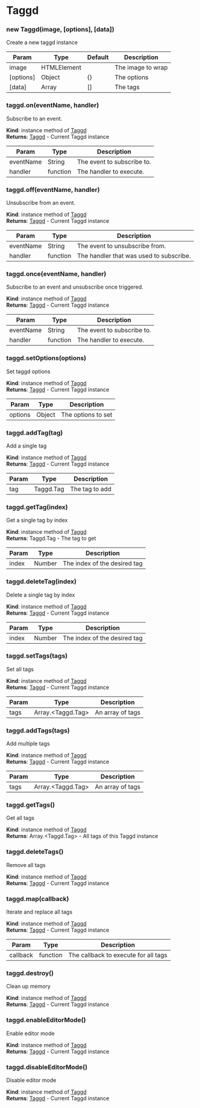 # Taggd

### new Taggd(image, [options], [data])

Create a new taggd instance

| Param     | Type        | Default | Description       |
| --------- | ----------- | ------- | ----------------- |
| image     | HTMLElement |         | The image to wrap |
| [options] | Object      | {}      | The options       |
| [data]    | Array       | []      | The tags          |

### taggd.on(eventName, handler)

Subscribe to an event.

**Kind**: instance method of [Taggd](#Taggd)  
**Returns**: [Taggd](#Taggd) - Current Taggd instance

| Param     | Type     | Description                |
| --------- | -------- | -------------------------- |
| eventName | String   | The event to subscribe to. |
| handler   | function | The handler to execute.    |

### taggd.off(eventName, handler)

Unsubscribe from an event.

**Kind**: instance method of [Taggd](#Taggd)  
**Returns**: [Taggd](#Taggd) - Current Taggd instance

| Param     | Type     | Description                             |
| --------- | -------- | --------------------------------------- |
| eventName | String   | The event to unsubscribe from.          |
| handler   | function | The handler that was used to subscribe. |

### taggd.once(eventName, handler)

Subscribe to an event and unsubscribe once triggered.

**Kind**: instance method of [Taggd](#Taggd)  
**Returns**: [Taggd](#Taggd) - Current Taggd instance

| Param     | Type     | Description                |
| --------- | -------- | -------------------------- |
| eventName | String   | The event to subscribe to. |
| handler   | function | The handler to execute.    |

### taggd.setOptions(options)

Set taggd options

**Kind**: instance method of [Taggd](#Taggd)  
**Returns**: [Taggd](#Taggd) - Current Taggd instance

| Param   | Type   | Description        |
| ------- | ------ | ------------------ |
| options | Object | The options to set |

### taggd.addTag(tag)

Add a single tag

**Kind**: instance method of [Taggd](#Taggd)  
**Returns**: [Taggd](#Taggd) - Current Taggd instance

| Param | Type      | Description    |
| ----- | --------- | -------------- |
| tag   | Taggd.Tag | The tag to add |

### taggd.getTag(index)

Get a single tag by index

**Kind**: instance method of [Taggd](#Taggd)  
**Returns**: Taggd.Tag - The tag to get

| Param | Type   | Description                  |
| ----- | ------ | ---------------------------- |
| index | Number | The index of the desired tag |

### taggd.deleteTag(index)

Delete a single tag by index

**Kind**: instance method of [Taggd](#Taggd)  
**Returns**: [Taggd](#Taggd) - Current Taggd instance

| Param | Type   | Description                  |
| ----- | ------ | ---------------------------- |
| index | Number | The index of the desired tag |

### taggd.setTags(tags)

Set all tags

**Kind**: instance method of [Taggd](#Taggd)  
**Returns**: [Taggd](#Taggd) - Current Taggd instance

| Param | Type                    | Description      |
| ----- | ----------------------- | ---------------- |
| tags  | Array.&lt;Taggd.Tag&gt; | An array of tags |

### taggd.addTags(tags)

Add multiple tags

**Kind**: instance method of [Taggd](#Taggd)  
**Returns**: [Taggd](#Taggd) - Current Taggd instance

| Param | Type                    | Description      |
| ----- | ----------------------- | ---------------- |
| tags  | Array.&lt;Taggd.Tag&gt; | An array of tags |

### taggd.getTags()

Get all tags

**Kind**: instance method of [Taggd](#Taggd)  
**Returns**: Array.&lt;Taggd.Tag&gt; - All tags of this Taggd instance

### taggd.deleteTags()

Remove all tags

**Kind**: instance method of [Taggd](#Taggd)  
**Returns**: [Taggd](#Taggd) - Current Taggd instance

### taggd.map(callback)

Iterate and replace all tags

**Kind**: instance method of [Taggd](#Taggd)  
**Returns**: [Taggd](#Taggd) - Current Taggd instance

| Param    | Type     | Description                          |
| -------- | -------- | ------------------------------------ |
| callback | function | The callback to execute for all tags |

### taggd.destroy()

Clean up memory

**Kind**: instance method of [Taggd](#Taggd)  
**Returns**: [Taggd](#Taggd) - Current Taggd instance

### taggd.enableEditorMode()

Enable editor mode

**Kind**: instance method of [Taggd](#Taggd)  
**Returns**: [Taggd](#Taggd) - Current Taggd instance

### taggd.disableEditorMode()

Disable editor mode

**Kind**: instance method of [Taggd](#Taggd)  
**Returns**: [Taggd](#Taggd) - Current Taggd instance
